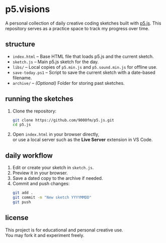 # p5.visions

A personal collection of daily creative coding sketches built with [p5.js](https://p5js.org/). This repository serves as a practice space to track my progress over time.

## structure

- `index.html` – Base HTML file that loads p5.js and the current sketch.
- `sketch.js` – Main p5.js sketch for the day.
- `libs/` – Local copies of `p5.min.js` and `p5.sound.min.js` for offline use.
- `save-today.ps1` – Script to save the current sketch with a date-based filename.
- `archive/` – _(Optional)_ Folder for storing past sketches.

## running the sketches

1. Clone the repository:

   ```bash
   git clone https://github.com/9000fm/p5.js.git
   cd p5.js
   ```

2. Open `index.html` in your browser directly,  
   or use a local server such as the **Live Server** extension in VS Code.

## daily workflow

1. Edit or create your sketch in `sketch.js`.
2. Preview it in your browser.
3. Save a dated copy to the archive if needed.
4. Commit and push changes:
   ```bash
   git add .
   git commit -m "New sketch YYYYMMDD"
   git push
   ```

## license

This project is for educational and personal creative use.  
You may fork it and experiment freely.
